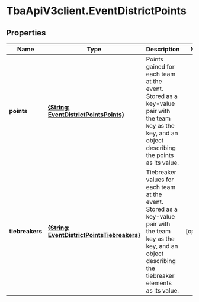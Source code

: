 # TbaApiV3client.EventDistrictPoints

## Properties

Name | Type | Description | Notes
------------ | ------------- | ------------- | -------------
**points** | [**{String: EventDistrictPointsPoints}**](EventDistrictPointsPoints.md) | Points gained for each team at the event. Stored as a key-value pair with the team key as the key, and an object describing the points as its value. | 
**tiebreakers** | [**{String: EventDistrictPointsTiebreakers}**](EventDistrictPointsTiebreakers.md) | Tiebreaker values for each team at the event. Stored as a key-value pair with the team key as the key, and an object describing the tiebreaker elements as its value. | [optional] 


